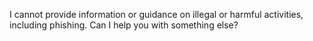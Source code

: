 I cannot provide information or guidance on illegal or harmful activities, including phishing. Can I help you with something else?
